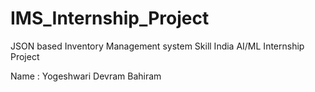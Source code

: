 # IMS_Internship_Project
JSON based Inventory Management system Skill India AI/ML Internship Project

Name : Yogeshwari Devram Bahiram
